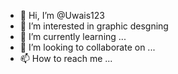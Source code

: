 - 👋 Hi, I’m @Uwais123
- 👀 I’m interested in graphic desgning
- 🌱 I’m currently learning ...
- 💞️ I’m looking to collaborate on ...
- 📫 How to reach me ...

<!---
Uwais123/Uwais123 is a ✨ special ✨ repository because its `README.md` (this file) appears on your GitHub profile.
You can click the Preview link to take a look at your changes.
--->
